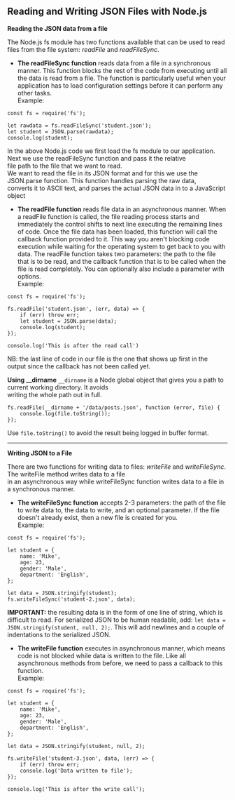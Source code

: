 ## Reading and Writing JSON Files with Node.js

**Reading the JSON data from a file**

The Node.js fs module has two functions available that can be used to read files from the file system: *readFile* and *readFileSync*.

* **The readFileSync function** reads data from a file in a synchronous manner. This function blocks the rest of the code from executing until all the data is read from a file. The function is particularly useful when your application has to load configuration settings before it can perform any other tasks.  
Example:  
```
const fs = require('fs');

let rawdata = fs.readFileSync('student.json');
let student = JSON.parse(rawdata);
console.log(student);
```
In the above Node.js code we first load the fs module to our application. Next we use the readFileSync function and pass it the relative  
file path to the file that we want to read.  
We want to read the file in its JSON format and for this we use the JSON.parse function. This function handles parsing the raw data,  
converts it to ASCII text, and parses the actual JSON data in to a JavaScript object

* **The readFile function** reads file data in an asynchronous manner. When a readFile function is called, the file reading process starts and immediately the control shifts to next line executing the remaining lines of code. Once the file data has been loaded, this function will call the callback function provided to it. This way you aren't blocking code execution while waiting for the operating system to get back to you with data. The readFile function takes two parameters: the path to the file that is to be read, and the callback function that is to be called when the file is read completely. You can optionally also include a parameter with options.  
Example:  
```
const fs = require('fs');

fs.readFile('student.json', (err, data) => {
    if (err) throw err;
    let student = JSON.parse(data);
    console.log(student);
});

console.log('This is after the read call')
```

NB: the last line of code in our file is the one that shows up first in the output since the callback has not been called yet.

**Using __dirname**
`__dirname` is a Node global object that gives you a path to current working directory. It avoids  
writing the whole path out in full.
```
fs.readFile(__dirname + '/data/posts.json', function (error, file) {
    console.log(file.toString());
});
```
Use `file.toString()` to avoid the result being logged in buffer format.

--------------
**Writing JSON to a File**

There are two functions for writing data to files: *writeFile* and *writeFileSync*. The writeFile method writes data to a file  
in an asynchronous way while writeFileSync function writes data to a file in a synchronous manner.

* **The writeFileSync function** accepts 2-3 parameters: the path of the file to write data to, the data to write, and an optional parameter. If the file doesn't already exist, then a new file is created for you.  
Example:  
```
const fs = require('fs');

let student = { 
    name: 'Mike',
    age: 23, 
    gender: 'Male',
    department: 'English',
};
 
let data = JSON.stringify(student);
fs.writeFileSync('student-2.json', data);
```
**IMPORTANT:** the resulting data is in the form of one line of string, which is difficult to read. For serialized JSON to be human readable, add: `let data = JSON.stringify(student, null, 2);`. This will add newlines and a couple of indentations to the serialized JSON.

* **The writeFile function** executes in asynchronous manner, which means code is not blocked while data is written to the file. Like all asynchronous methods from before, we need to pass a callback to this function.  
Example:
```
const fs = require('fs');

let student = { 
    name: 'Mike',
    age: 23, 
    gender: 'Male',
    department: 'English',
};
 
let data = JSON.stringify(student, null, 2);

fs.writeFile('student-3.json', data, (err) => {
    if (err) throw err;
    console.log('Data written to file');
});

console.log('This is after the write call');
```
